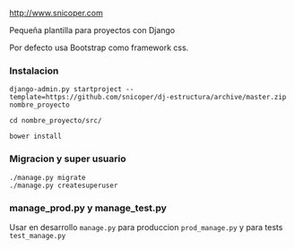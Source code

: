 http://www.snicoper.com

Pequeña plantilla para proyectos con Django

Por defecto usa Bootstrap como framework css.

### Instalacion

    django-admin.py startproject --template=https://github.com/snicoper/dj-estructura/archive/master.zip nombre_proyecto

    cd nombre_proyecto/src/

    bower install

### Migracion y super usuario

    ./manage.py migrate
    ./manage.py createsuperuser

### manage_prod.py y manage_test.py

Usar en desarrollo ``manage.py`` para produccion ``prod_manage.py`` y para tests ``test_manage.py``
